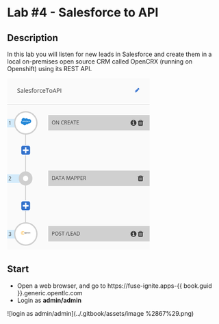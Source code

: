 # Lab \#4 - Salesforce to API

## Description

In this lab you will listen for new leads in Salesforce and create them in a local on-premises open source CRM called OpenCRX \(running on Openshift\) using its REST API.

![](/.gitbook/assets/lab4.png)

## Start

* Open a web browser, and go to https://fuse-ignite.apps-{{ book.guid }}.generic.opentlc.com
* Login as **admin/admin**

![login as admin/admin](../.gitbook/assets/image %2867%29.png)

